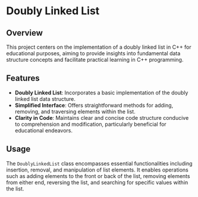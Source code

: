 # Doubly Linked List

## Overview

This project centers on the implementation of a doubly linked list in C++ for educational purposes, aiming to provide insights into fundamental data structure concepts and facilitate practical learning in C++ programming.

## Features

- **Doubly Linked List**: Incorporates a basic implementation of the doubly linked list data structure.
- **Simplified Interface**: Offers straightforward methods for adding, removing, and traversing elements within the list.
- **Clarity in Code**: Maintains clear and concise code structure conducive to comprehension and modification, particularly beneficial for educational endeavors.

## Usage

The `DoublyLinkedList` class encompasses essential functionalities including insertion, removal, and manipulation of list elements. It enables operations such as adding elements to the front or back of the list, removing elements from either end, reversing the list, and searching for specific values within the list.
